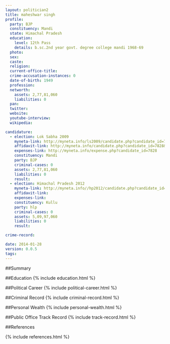 ```yaml
---
layout: politician2
title: maheshwar singh
profile: 
  party: BJP
  constituency: Mandi
  state: Himachal Pradesh
  education: 
    level: 12th Pass
    details: b.sc.2nd year govt. degree college mandi 1968-69
  photo: 
  sex: 
  caste: 
  religion: 
  current-office-title: 
  crime-accusation-instances: 0
  date-of-birth: 1949
  profession: 
  networth: 
    assets: 2,77,81,060
    liabilities: 0
  pan: 
  twitter: 
  website: 
  youtube-interview: 
  wikipedia: 

candidature: 
  - election: Lok Sabha 2009
    myneta-link: http://myneta.info/ls2009/candidate.php?candidate_id=7828
    affidavit-link: http://myneta.info/candidate.php?candidate_id=7828&scan=original
    expenses-link: http://myneta.info/expense.php?candidate_id=7828
    constituency: Mandi 
    party: BJP
    criminal-cases: 0
    assets: 2,77,81,060
    liabilities: 0
    result:  
  - election: Himachal Pradesh 2012
    myneta-link: http://myneta.info//hp2012/candidate.php?candidate_id=307
    affidavit-link: 
    expenses-link: 
    constituency: Kullu 
    party: hlp
    criminal-cases: 0
    assets: 5,09,97,060
    liabilities: 0
    result:  

crime-record: 

date: 2014-01-28
version: 0.0.5
tags: 
---
```

##Summary


##Education
{% include education.html %}


##Political Career
{% include political-career.html %}


##Criminal Record
{% include criminal-record.html %}


##Personal Wealth
{% include personal-wealth.html %}


##Public Office Track Record
{% include track-record.html %}


##References


{% include references.html %}